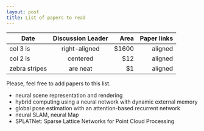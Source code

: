 ```yaml
---
layout: post
title: List of papers to read
---
```




| Date | Discussion Leader | Area | Paper links |
| ------------- |:-------------:| -----:| -----:|
| col 3 is      | right-aligned | $1600 | aligned |
| col 2 is      | centered      |   $12 | aligned |
| zebra stripes | are neat      |    $1 | aligned |


Please, feel free to add papers to this list.

- neural scene representation and rendering
- hybrid computing using a neural network with dynamic external memory
- global pose estimation with an attention-based recurrent network
- neural SLAM, neural Map
- SPLATNet: Sparse Lattice Networks for Point Cloud Processing

